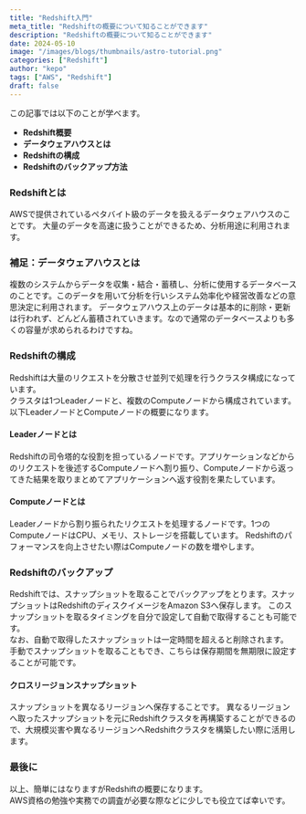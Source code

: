 ```yaml
---
title: "Redshift入門"
meta_title: "Redshiftの概要について知ることができます"
description: "Redshiftの概要について知ることができます"
date: 2024-05-10
image: "/images/blogs/thumbnails/astro-tutorial.png"
categories: ["Redshift"]
author: "kepo"
tags: ["AWS", "Redshift"]
draft: false
---
```


この記事では以下のことが学べます。

- **Redshift概要**
- **データウェアハウスとは**
- **Redshiftの構成**
- **Redshiftのバックアップ方法**

### Redshiftとは

AWSで提供されているペタバイト級のデータを扱えるデータウェアハウスのことです。
大量のデータを高速に扱うことができるため、分析用途に利用されます。

### 補足：データウェアハウスとは

複数のシステムからデータを収集・結合・蓄積し、分析に使用するデータベースのことです。このデータを用いて分析を行いシステム効率化や経営改善などの意思決定に利用されます。
データウェアハウス上のデータは基本的に削除・更新は行われず、どんどん蓄積されていきます。なので通常のデータベースよりも多くの容量が求められるわけですね。

### Redshiftの構成

Redshiftは大量のリクエストを分散させ並列で処理を行うクラスタ構成になっています。<br>
クラスタは1つLeaderノードと、複数のComputeノードから構成されています。<br>
以下LeaderノードとComputeノードの概要になります。

#### Leaderノードとは

Redshiftの司令塔的な役割を担っているノードです。アプリケーションなどからのリクエストを後述するComputeノードへ割り振り、Computeノードから返ってきた結果を取りまとめてアプリケーションへ返す役割を果たしています。

#### Computeノードとは

Leaderノードから割り振られたリクエストを処理するノードです。1つのComputeノードはCPU、メモリ、ストレージを搭載しています。
Redshiftのパフォーマンスを向上させたい際はComputeノードの数を増やします。

### Redshiftのバックアップ

Redshiftでは、スナップショットを取ることでバックアップをとります。スナップショットはRedshiftのディスクイメージをAmazon S3へ保存します。
このスナップショットを取るタイミングを自分で設定して自動で取得することも可能です。<br>
なお、自動で取得したスナップショットは一定時間を超えると削除されます。<br>
手動でスナップショットを取ることもでき、こちらは保存期間を無期限に設定することが可能です。

#### クロスリージョンスナップショット

スナップショットを異なるリージョンへ保存することです。
異なるリージョンへ取ったスナップショットを元にRedshiftクラスタを再構築することができるので、大規模災害や異なるリージョンへRedshiftクラスタを構築したい際に活用します。

### 最後に

以上、簡単にはなりますがRedshiftの概要になります。<br>
AWS資格の勉強や実務での調査が必要な際などに少しでも役立てば幸いです。
